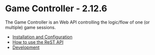 # Game Controller - 2.12.6

The Game Controller is an Web API controlling the logic/flow of one (or multiple) game sessions.

* [Installation and Configuration](INSTALLATION.md)
* [How to use the ReST API](USAGE.md)
* [Development](DEVELOP.md)